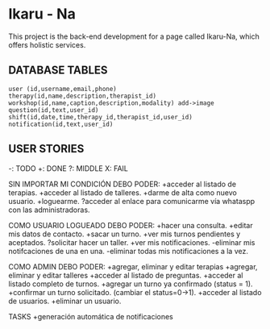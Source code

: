 # Ikaru - Na

This project is the back-end development for a page called Ikaru-Na, which offers holistic services.

## DATABASE TABLES
    user (id,username,email,phone)
    therapy(id,name,description,therapist_id)
    workshop(id,name,caption,description,modality) add->image
    question(id,text,user_id)
    shift(id,date,time,therapy_id,therapist_id,user_id)
    notification(id,text,user_id)

## USER STORIES
-: TODO     +: DONE     ?: MIDDLE       X: FAIL

SIN IMPORTAR MI CONDICIÓN DEBO PODER:
	+acceder al listado de terapias.
	+acceder al listado de talleres.
	+darme de alta como nuevo usuario.
	+loguearme.
	?acceder al enlace para comunicarme vía whataspp con las administradoras.

COMO USUARIO LOGUEADO DEBO PODER:
	+hacer una consulta.
	+editar mis datos de contacto.
	+sacar un turno.
	+ver mis turnos pendientes y aceptados.
	?solicitar hacer un taller.
	+ver mis notificaciones.
	-eliminar mis notifcaciones de una en una.
	-eliminar todas mis notificaciones a la vez.
	
COMO ADMIN DEBO PODER:
	+agregar, eliminar y editar terapias 
	+agregar, eliminar y editar talleres 
	+acceder al listado de preguntas.
	+acceder al listado completo de turnos.
	+agregar un turno ya confirmado (status = 1).
	+confirmar un turno solicitado. (cambiar el status=0->1).
	+acceder al listado de usuarios.
	+eliminar un usuario.

TASKS
	+generación automática de notificaciones